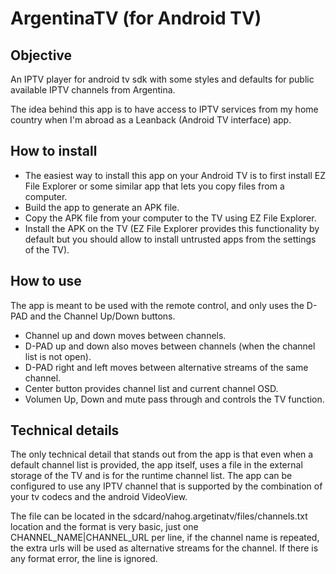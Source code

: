 # ArgentinaTV (for Android TV)

## Objective

An IPTV player for android tv sdk with some styles and defaults for public available IPTV channels from Argentina.

The idea behind this app is to have access to IPTV services from my home country when I'm abroad as a Leanback (Android TV interface) app.

## How to install

- The easiest way to install this app on your Android TV is to first install EZ File Explorer or some similar app that lets you copy files from a computer.
- Build the app to generate an APK file.
- Copy the APK file from your computer to the TV using EZ File Explorer.
- Install the APK on the TV (EZ File Explorer provides this functionality by default but you should allow to install untrusted apps from the settings of the TV).

## How to use

The app is meant to be used with the remote control, and only uses the D-PAD and the Channel Up/Down buttons.

- Channel up and down moves between channels.
- D-PAD up and down also moves between channels (when the channel list is not open).
- D-PAD right and left moves between alternative streams of the same channel.
- Center button provides channel list and current channel OSD.
- Volumen Up, Down and mute pass through and controls the TV function.

## Technical details

The only technical detail that stands out from the app is that even when a default channel list is provided, the app itself, uses a file in the external storage of the TV and is for the runtime channel list. The app can be configured to use any IPTV channel that is supported by the combination of your tv codecs and the android VideoView.

The file can be located in the sdcard/nahog.argetinatv/files/channels.txt location and the format is very basic, just one CHANNEL_NAME|CHANNEL_URL per line, if the channel name is repeated, the extra urls will be used as alternative streams for the channel. If there is any format error, the line is ignored.
